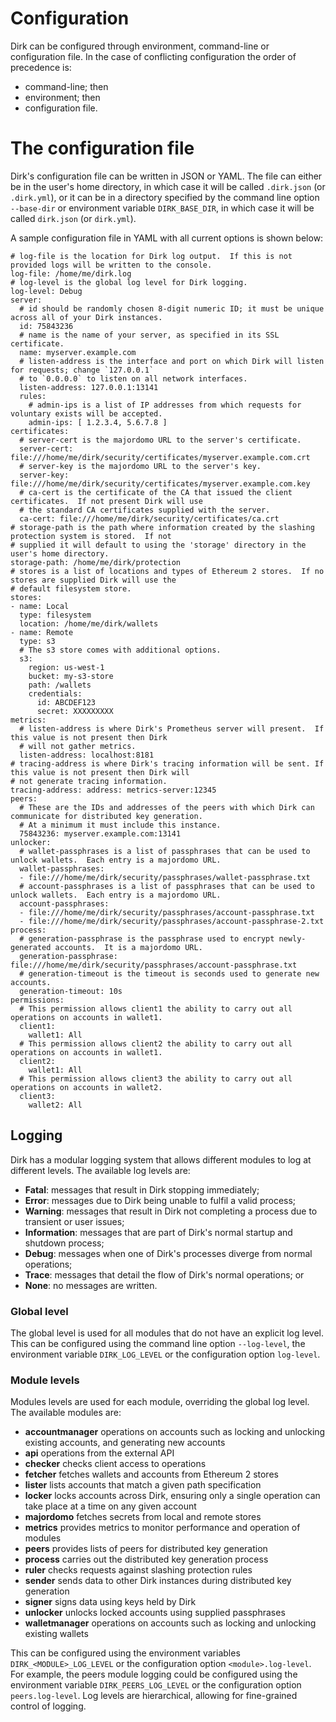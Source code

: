 # Configuration
Dirk can be configured through environment, command-line or configuration file.  In the case of conflicting configuration the order of precedence is:

  - command-line; then
  - environment; then
  - configuration file.

# The configuration file
Dirk's configuration file can be written in JSON or YAML.  The file can either be in the user's home directory, in which case it will be called `.dirk.json` (or `.dirk.yml`), or it can be in a directory specified by the command line option `--base-dir` or environment variable `DIRK_BASE_DIR`, in which case it will be called `dirk.json` (or `dirk.yml`).

A sample configuration file in YAML with all current options is shown below:

```
# log-file is the location for Dirk log output.  If this is not provided logs will be written to the console.
log-file: /home/me/dirk.log
# log-level is the global log level for Dirk logging.
log-level: Debug
server:
  # id should be randomly chosen 8-digit numeric ID; it must be unique across all of your Dirk instances.
  id: 75843236
  # name is the name of your server, as specified in its SSL certificate.
  name: myserver.example.com
  # listen-address is the interface and port on which Dirk will listen for requests; change `127.0.0.1`
  # to `0.0.0.0` to listen on all network interfaces.
  listen-address: 127.0.0.1:13141
  rules:
    # admin-ips is a list of IP addresses from which requests for voluntary exists will be accepted.
    admin-ips: [ 1.2.3.4, 5.6.7.8 ]
certificates:
  # server-cert is the majordomo URL to the server's certificate.
  server-cert: file:///home/me/dirk/security/certificates/myserver.example.com.crt
  # server-key is the majordomo URL to the server's key.
  server-key: file:///home/me/dirk/security/certificates/myserver.example.com.key
  # ca-cert is the certificate of the CA that issued the client certificates.  If not present Dirk will use
  # the standard CA certificates supplied with the server.
  ca-cert: file:///home/me/dirk/security/certificates/ca.crt
# storage-path is the path where information created by the slashing protection system is stored.  If not
# supplied it will default to using the 'storage' directory in the user's home directory.
storage-path: /home/me/dirk/protection
# stores is a list of locations and types of Ethereum 2 stores.  If no stores are supplied Dirk will use the
# default filesystem store.
stores:
- name: Local
  type: filesystem
  location: /home/me/dirk/wallets
- name: Remote
  type: s3
  # The s3 store comes with additional options.
  s3:
    region: us-west-1
    bucket: my-s3-store
    path: /wallets
    credentials:
      id: ABCDEF123
      secret: XXXXXXXXX
metrics:
  # listen-address is where Dirk's Prometheus server will present.  If this value is not present then Dirk
  # will not gather metrics.
  listen-address: localhost:8181
# tracing-address is where Dirk's tracing information will be sent. If this value is not present then Dirk will
# not generate tracing information.
tracing-address: address: metrics-server:12345
peers:
  # These are the IDs and addresses of the peers with which Dirk can communicate for distributed key generation.
  # At a minimum it must include this instance.
  75843236: myserver.example.com:13141
unlocker:
  # wallet-passphrases is a list of passphrases that can be used to unlock wallets.  Each entry is a majordomo URL.
  wallet-passphrases:
  - file:///home/me/dirk/security/passphrases/wallet-passphrase.txt
  # account-passphrases is a list of passphrases that can be used to unlock wallets.  Each entry is a majordomo URL.
  account-passphrases:
  - file:///home/me/dirk/security/passphrases/account-passphrase.txt
  - file:///home/me/dirk/security/passphrases/account-passphrase-2.txt
process:
  # generation-passphrase is the passphrase used to encrypt newly-generated accounts.  It is a majordomo URL.
  generation-passphrase: file:///home/me/dirk/security/passphrases/account-passphrase.txt
  # generation-timeout is the timeout is seconds used to generate new accounts.
  generation-timeout: 10s
permissions:
  # This permission allows client1 the ability to carry out all operations on accounts in wallet1.
  client1:
    wallet1: All
  # This permission allows client2 the ability to carry out all operations on accounts in wallet1.
  client2:
    wallet1: All
  # This permission allows client3 the ability to carry out all operations on accounts in wallet2.
  client3:
    wallet2: All
```

## Logging
Dirk has a modular logging system that allows different modules to log at different levels.  The available log levels are:

  - **Fatal**: messages that result in Dirk stopping immediately;
  - **Error**: messages due to Dirk being unable to fulfil a valid process;
  - **Warning**: messages that result in Dirk not completing a process due to transient or user issues;
  - **Information**: messages that are part of Dirk's normal startup and shutdown process;
  - **Debug**: messages when one of Dirk's processes diverge from normal operations;
  - **Trace**: messages that detail the flow of Dirk's normal operations; or
  - **None**: no messages are written.

### Global level
The global level is used for all modules that do not have an explicit log level.  This can be configured using the command line option `--log-level`, the environment variable `DIRK_LOG_LEVEL` or the configuration option `log-level`.

### Module levels
Modules levels are used for each module, overriding the global log level.  The available modules are:

  - **accountmanager** operations on accounts such as locking and unlocking existing accounts, and generating new accounts
  - **api** operations from the external API
  - **checker** checks client access to operations
  - **fetcher** fetches wallets and accounts from Ethereum 2 stores
  - **lister** lists accounts that match a given path specification
  - **locker** locks accounts across Dirk, ensuring only a single operation can take place at a time on any given account
  - **majordomo** fetches secrets from local and remote stores
  - **metrics** provides metrics to monitor performance and operation of modules
  - **peers** provides lists of peers for distributed key generation
  - **process** carries out the distributed key generation process
  - **ruler** checks requests against slashing protection rules
  - **sender** sends data to other Dirk instances during distributed key generation
  - **signer** signs data using keys held by Dirk
  - **unlocker** unlocks locked accounts using supplied passphrases
  - **walletmanager** operations on accounts such as locking and unlocking existing wallets

This can be configured using the environment variables `DIRK_<MODULE>_LOG_LEVEL` or the configuration option `<module>.log-level`.  For example, the peers module logging could be configured using the environment variable `DIRK_PEERS_LOG_LEVEL` or the configuration option `peers.log-level`.  Log levels are hierarchical, allowing for fine-grained control of logging.
